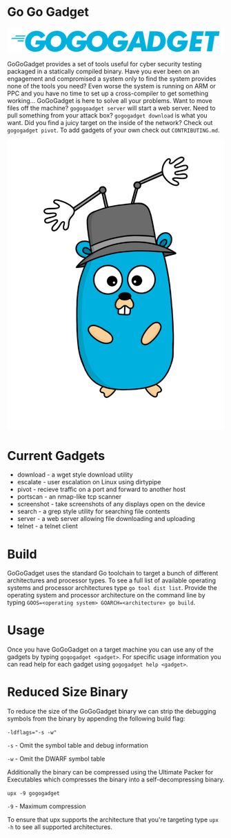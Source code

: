 # Go Go Gadget

![](resources/logowords.png)


GoGoGadget provides a set of tools useful for cyber security testing packaged in a statically compiled binary. Have you ever been on an engagement and compromised a system only to find the system provides none of the tools you need? Even worse the system is running on ARM or PPC and you have no time to set up a cross-compiler to get something working... GoGoGadget is here to solve all your problems. Want to move files off the machine? `gogogoadget server` will start a web server. Need to pull something from your attack box? `gogogadget download` is what you want. Did you find a juicy target on the inside of the network? Check out `gogogadget pivot`. To add gadgets of your own check out `CONTRIBUTING.md`.

![](resources/gopher.png)
# Current Gadgets
- download - a wget style download utility
- escalate - user escalation on Linux using dirtypipe
- pivot - recieve traffic on a port and forward to another host
- portscan - an nmap-like tcp scanner
- screenshot - take screenshots of any displays open on the device
- search - a grep style utility for searching file contents
- server - a web server allowing file downloading and uploading
- telnet - a telnet client

# Build

GoGoGadget uses the standard Go toolchain to target a bunch of different architectures and processor types. To see a full list of available operating systems and processor architectures type `go tool dist list`. Provide the operating system and processor architecture on the command line by typing `GOOS=<operating system> GOARCH=<architecture> go build`. 

# Usage

Once you have GoGoGadget on a target machine you can use any of the gadgets by typing `gogogadget <gadget>`. For specific usage information you can read help for each gadget using `gogogadget help <gadget>`.


# Reduced Size Binary

To reduce the size of the GoGoGadget binary we can strip the debugging symbols from the binary by appending the following build flag:

`-ldflags="-s -w"`

`-s` - Omit the symbol table and debug information

`-w` - Omit the DWARF symbol table

Additionally the binary can be compressed using the Ultimate Packer for Executables which compresses the binary into a self-decompressing binary.

`upx -9 gogogadget`

`-9` - Maximum compression

To ensure that upx supports the architecture that you're targeting type `upx -h` to see all supported architectures.